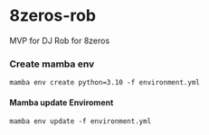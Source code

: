 # 8zeros-rob
MVP for DJ Rob for 8zeros


### Create mamba env
```bash=
mamba env create python=3.10 -f environment.yml
```

#### Mamba update Enviroment

```
mamba env update -f environment.yml
```